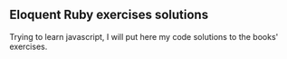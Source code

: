 ## Eloquent Ruby exercises solutions
Trying to learn javascript, I will put here my code solutions to the books' exercises.
